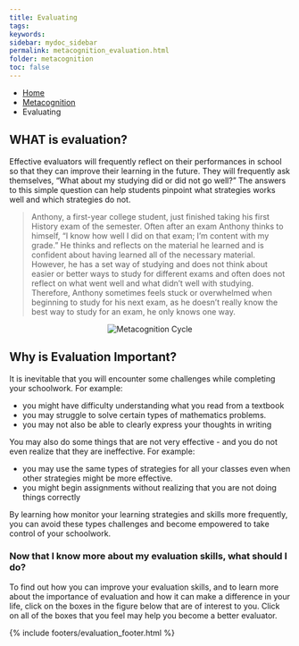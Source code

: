 ```yaml
---
title: Evaluating
tags: 
keywords: 
sidebar: mydoc_sidebar
permalink: metacognition_evaluation.html
folder: metacognition
toc: false
---
```


<ul class="breadcrumb">
    <li><a href="index.html">Home</a></li>
    <li><a href="metacognition.html">Metacognition</a></li>
    <li class="active">Evaluating</li>
</ul>

## WHAT is evaluation?

Effective evaluators will frequently reflect on their performances in
school so that they can improve their learning in the future. They will
frequently ask themselves, “What about my studying did or did not go
well?” The answers to this simple question can help students pinpoint
what strategies works well and which strategies do not.

> Anthony, a first-year college student, just finished taking his first
> History exam of the semester. Often after an exam Anthony thinks to
> himself, “I know how well I did on that exam; I’m content with my
> grade.” He thinks and reflects on the material he learned and is
> confident about having learned all of the necessary material. However,
> he has a set way of studying and does not think about easier or better
> ways to study for different exams and often does not reflect on what
> went well and what didn’t well with studying. Therefore, Anthony
> sometimes feels stuck or overwhelmed when beginning to study for his
> next exam, as he doesn’t really know the best way to study for an
> exam, he only knows one way.

<center><img src='images/Evaluation Picture.pdf' alt='Metacognition Cycle' /></center>

## Why is Evaluation Important?

It is inevitable that you will encounter some challenges while completing your schoolwork. For example:

* you might have difficulty understanding what you read from a textbook
* you may struggle to solve certain types of mathematics problems.
* you may not also be able to clearly express your thoughts in writing

You may also do some things that are not very effective - and you do not even realize that they are ineffective. For example:

* you may use the same types of strategies for all your classes even when other strategies might be more effective.
* you might begin assignments without realizing that you are not doing things correctly

By learning how monitor your learning strategies and skills more frequently, you can avoid these types challenges and become empowered to take control of your schoolwork.


### Now that I know more about my evaluation skills, what should I do?

To find out how you can improve your evaluation skills, and to learn more about the importance of evaluation and how it can make a difference in your life, click on the boxes in the figure below that are of interest to you. Click on all of the boxes that you feel may help you become a better evaluator.


{% include footers/evaluation_footer.html %}


